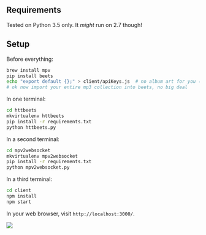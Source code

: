 ## Requirements

Tested on Python 3.5 only. It *might* run on 2.7 though!

## Setup

Before everything:

```sh
brew install mpv
pip install beets
echo "export default {};" > client/apiKeys.js  # no album art for you (yet)!
# ok now import your entire mp3 collection into beets, no big deal
```

In one terminal:

```sh
cd httbeets
mkvirtualenv httbeets
pip install -r requirements.txt
python httbeets.py
```

In a second terminal:

```sh
cd mpv2websocket
mkvirtualenv mpv2websocket
pip install -r requirements.txt
python mpv2websocket.py
```

In a third terminal:

```sh
cd client
npm install
npm start
```

In your web browser, visit `http://localhost:3000/`.

![](https://www.dropbox.com/s/49kec9os2v4h4wh/Screenshot%202016-12-18%2010.53.50.png?dl=1)
